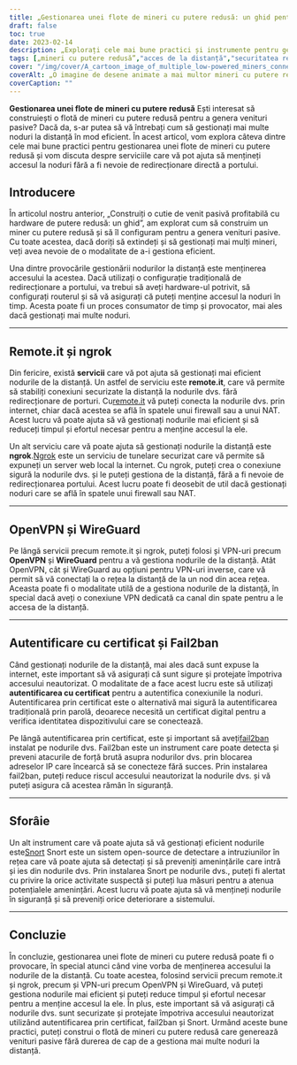```yaml
---
title: „Gestionarea unei flote de mineri cu putere redusă: un ghid pentru acces și securitate la distanță”
draft: false
toc: true
date: 2023-02-14
description: „Explorați cele mai bune practici și instrumente pentru gestionarea unei flote de mineri cu putere redusă, inclusiv remote.it, ngrok, OpenVPN, WireGuard și multe altele.”
tags: [„mineri cu putere redusă”,"acces de la distanță","securitatea retelei","openvpn","wireguard","fornii","ngrok"]
cover: "/img/cover/A_cartoon_image_of_multiple_low-powered_miners_connected.png"
coverAlt: „O imagine de desene animate a mai multor mineri cu putere redusă conectați la un hub de rețea cu instrumentele discutate în articol”.
coverCaption: ""
---
```


**Gestionarea unei flote de mineri cu putere redusă**
Ești interesat să construiești o flotă de mineri cu putere redusă pentru a genera venituri pasive? Dacă da, s-ar putea să vă întrebați cum să gestionați mai multe noduri la distanță în mod eficient. În acest articol, vom explora câteva dintre cele mai bune practici pentru gestionarea unei flote de mineri cu putere redusă și vom discuta despre serviciile care vă pot ajuta să mențineți accesul la noduri fără a fi nevoie de redirecționare directă a portului.

## Introducere
În articolul nostru anterior, „Construiți o cutie de venit pasivă profitabilă cu hardware de putere redusă: un ghid”, am explorat cum să construim un miner cu putere redusă și să îl configuram pentru a genera venituri pasive. Cu toate acestea, dacă doriți să extindeți și să gestionați mai mulți mineri, veți avea nevoie de o modalitate de a-i gestiona eficient.

Una dintre provocările gestionării nodurilor la distanță este menținerea accesului la acestea. Dacă utilizați o configurație tradițională de redirecționare a portului, va trebui să aveți hardware-ul potrivit, să configurați routerul și să vă asigurați că puteți menține accesul la noduri în timp. Acesta poate fi un proces consumator de timp și provocator, mai ales dacă gestionați mai multe noduri.

______

## Remote.it și ngrok

Din fericire, există **servicii** care vă pot ajuta să gestionați mai eficient nodurile de la distanță. Un astfel de serviciu este **remote.it**, care vă permite să stabiliți conexiuni securizate la distanță la nodurile dvs. fără redirecționare de porturi. Cu[remote.it](https://www.remote.it/) vă puteți conecta la nodurile dvs. prin internet, chiar dacă acestea se află în spatele unui firewall sau a unui NAT. Acest lucru vă poate ajuta să vă gestionați nodurile mai eficient și să reduceți timpul și efortul necesar pentru a menține accesul la ele.

Un alt serviciu care vă poate ajuta să gestionați nodurile la distanță este **ngrok**.[Ngrok](https://ngrok.com/) este un serviciu de tunelare securizat care vă permite să expuneți un server web local la internet. Cu ngrok, puteți crea o conexiune sigură la nodurile dvs. și le puteți gestiona de la distanță, fără a fi nevoie de redirecționarea portului. Acest lucru poate fi deosebit de util dacă gestionați noduri care se află în spatele unui firewall sau NAT.

______

## OpenVPN și WireGuard

Pe lângă servicii precum remote.it și ngrok, puteți folosi și VPN-uri precum **OpenVPN** și **WireGuard** pentru a vă gestiona nodurile de la distanță. Atât OpenVPN, cât și WireGuard au opțiuni pentru VPN-uri inverse, care vă permit să vă conectați la o rețea la distanță de la un nod din acea rețea. Aceasta poate fi o modalitate utilă de a gestiona nodurile de la distanță, în special dacă aveți o conexiune VPN dedicată ca canal din spate pentru a le accesa de la distanță.

______

## Autentificare cu certificat și Fail2ban

Când gestionați nodurile de la distanță, mai ales dacă sunt expuse la internet, este important să vă asigurați că sunt sigure și protejate împotriva accesului neautorizat. O modalitate de a face acest lucru este să utilizați **autentificarea cu certificat** pentru a autentifica conexiunile la noduri. Autentificarea prin certificat este o alternativă mai sigură la autentificarea tradițională prin parolă, deoarece necesită un certificat digital pentru a verifica identitatea dispozitivului care se conectează.

Pe lângă autentificarea prin certificat, este și important să aveți[fail2ban](https://www.fail2ban.org/wiki/index.php/Main_Page) instalat pe nodurile dvs. Fail2ban este un instrument care poate detecta și preveni atacurile de forță brută asupra nodurilor dvs. prin blocarea adreselor IP care încearcă să se conecteze fără succes. Prin instalarea fail2ban, puteți reduce riscul accesului neautorizat la nodurile dvs. și vă puteți asigura că acestea rămân în siguranță.

______

## Sforâie

Un alt instrument care vă poate ajuta să vă gestionați eficient nodurile este[Snort](https://www.snort.org/) Snort este un sistem open-source de detectare a intruziunilor în rețea care vă poate ajuta să detectați și să preveniți amenințările care intră și ies din nodurile dvs. Prin instalarea Snort pe nodurile dvs., puteți fi alertat cu privire la orice activitate suspectă și puteți lua măsuri pentru a atenua potențialele amenințări. Acest lucru vă poate ajuta să vă mențineți nodurile în siguranță și să preveniți orice deteriorare a sistemului.

______

## Concluzie

În concluzie, gestionarea unei flote de mineri cu putere redusă poate fi o provocare, în special atunci când vine vorba de menținerea accesului la nodurile de la distanță. Cu toate acestea, folosind servicii precum remote.it și ngrok, precum și VPN-uri precum OpenVPN și WireGuard, vă puteți gestiona nodurile mai eficient și puteți reduce timpul și efortul necesar pentru a menține accesul la ele. În plus, este important să vă asigurați că nodurile dvs. sunt securizate și protejate împotriva accesului neautorizat utilizând autentificarea prin certificat, fail2ban și Snort. Urmând aceste bune practici, puteți construi o flotă de mineri cu putere redusă care generează venituri pasive fără durerea de cap de a gestiona mai multe noduri la distanță.
